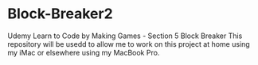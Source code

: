 # Block-Breaker2
Udemy Learn to Code by Making Games - Section 5 Block Breaker
This repository will be usedd to allow me to work on this project at home using my iMac or elsewhere using my MacBook Pro.
